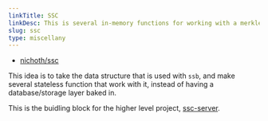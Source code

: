 ```yaml
---
linkTitle: SSC
linkDesc: This is several in-memory functions for working with a merkle-dag, a completely generic API for a merkle-list. Thus to better "separate policy from mechanism"
slug: ssc
type: miscellany
---
```


* [nichoth/ssc](https://github.com/nichoth/ssc)

This idea is to take the data structure that is used with `ssb`, and make several stateless function that work with it, instead of having a database/storage layer baked in. 

This is the buidling block for the higher level project, [ssc-server](/projects/ssc-server).
